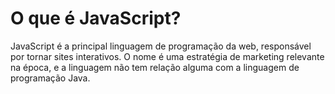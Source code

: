 # O que é JavaScript?

JavaScript é a principal linguagem de programação da web, responsável por tornar sites interativos.
O nome é uma estratégia de marketing relevante na época, e a linguagem não tem relação alguma com a linguagem de programação Java.

